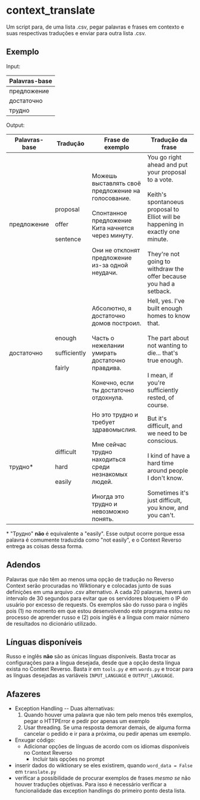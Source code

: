 # context_translate
	
Um script para, de uma lista .csv, pegar palavras e frases em contexto e suas respectivas traduções e enviar para outra lista .csv. 

## Exemplo

Input:

| Palavras-base |
|---|
| предложение |
| достаточно|
| трудно|

Output:

| Palavras-base | Tradução | Frase de exemplo | Tradução da frase |
|---|----|----|----|
| предложение | proposal<br><br>offer<br><br>sentence | Можешь выставлять своё предложение на голосование.<br><br>Спонтанное предложение Кита начнется через минуту.<br><br>Они не отклонят предложение из-за одной неудачи. | You go right ahead and put your proposal to a vote.<br><br>Keith's spontanoeus proposal to Elliot will be happening in exactly one minute.<br><br>They're not going to withdraw the offer because you had a setback.
| достаточно| enough<br><br>sufficiently<br><br>fairly |Абсолютно, я достаточно домов построил.<br><br>Часть о нежелании умирать достаточно правдива.<br><br>Конечно, если ты достаточно отдохнула.| Hell, yes. I've built enough homes to know that.<br><br>The part about not wanting to die... that's true enough.<br><br>I mean, if you're sufficiently rested, of course.|
| трудно*| difficult<br><br>hard<br><br>easily|Но это трудно и требует здравомыслия.<br><br>Мне сейчас трудно находиться среди незнакомых людей.<br><br>Иногда это трудно и невозможно понять.|But it's difficult, and we need to be conscious.<br><br>I kind of have a hard time around people I don't know.<br><br>Sometimes it's just difficult, you know, and you can't.|


\* "Трудно" **não** é equivalente a "easily". Esse output ocorre porque essa palavra é comumente traduzida como "not easily", e o Context Reverso entrega as coisas dessa forma.

## Adendos

Palavras que não têm ao menos uma opção de tradução no Reverso Context serão procuradas no Wiktionary e colocadas junto de suas definições em uma arquivo .csv alternativo. A cada 20 palavras, haverá um intervalo de 30 segundos para evitar que os servidores bloqueiem o IP do usuário por excesso de requests. Os exemplos são do russo para o inglês pois (1) no momento em que estou desenvolvendo este programa estou no processo de aprender russo e (2) pois inglês é a língua com maior número de resultados no dicionário utilizado. 

## Línguas disponíveis

Russo e inglês **não** são as únicas línguas disponíveis. Basta trocar as configurações para a língua desejada, desde que a opção desta língua exista no Context Reverso. Basta ir em `tools.py` *e* em `words.py` e trocar para as línguas desejadas as variáveis `INPUT_LANGUAGE` e `OUTPUT_LANGUAGE`. 

## Afazeres

  - Exception Handling -- Duas alternativas:
      1. Quando houver uma palavra que não tem pelo menos três exemplos, pegar o HTTPError e pedir por apenas um exemplo
      2. Usar threading. Se uma resposta demorar demais, de alguma forma cancelar o pedido e ir para a próxima, ou pedir apenas um exemplo.
  - Enxugar código:
    - Adicionar opções de línguas de acordo com os idiomas disponíveis no Context Reverso
    	- Incluir tais opções no prompt
  - inserir dados do wiktionary se eles existirem, quando `word_data = False` em `translate.py`
  - verificar a possibilidade de procurar exemplos de frases *mesmo se* não houver traduções objetivas. Para isso é necessário verificar a funcionalidade das exception handlings do primeiro ponto desta lista. 